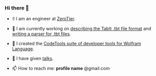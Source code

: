 ### Hi there 👋

<!--
**bostick/bostick** is a ✨ _special_ ✨ repository because its `README.md` (this file) appears on your GitHub profile.

Here are some ideas to get you started:

- 🔭 I’m currently working on ...
- 🌱 I’m currently learning ...
- 👯 I’m looking to collaborate on ...
- 🤔 I’m looking for help with ...
- 💬 Ask me about ...
- 📫 How to reach me: ...
- 😄 Pronouns: ...
- ⚡ Fun fact: ...
-->

- ⏁ I am an engineer at [ZeroTier](https://www.zerotier.com).

- 🎵 I am currently working on [describing the TabIt .tbt file format](https://github.com/bostick/tabit-file-format) and
  [writing a parser for .tbt files](https://github.com/bostick/tbt-parser).

- 🔧 I created the [CodeTools suite of developer tools for Wolfram Language](https://bostick.github.io/wolfram-language/codetools/).

- 💬 I have given [talks](https://bostick.github.io/talks/).

- 📫 How to reach me: **profile name** @gmail.com
